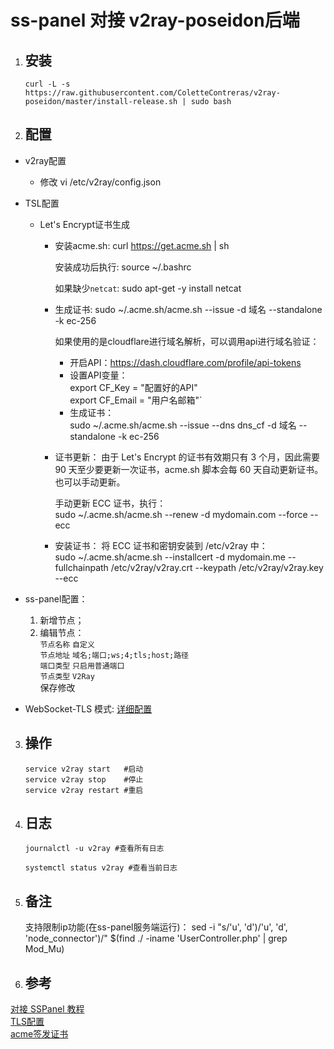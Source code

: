 # **ss-panel 对接 v2ray-poseidon后端**
1. ## 安装
       curl -L -s https://raw.githubusercontent.com/ColetteContreras/v2ray-poseidon/master/install-release.sh | sudo bash

2. ## 配置
  - v2ray配置
    - 修改
           vi /etc/v2ray/config.json

  - TSL配置
    - Let's Encrypt证书生成
      - 安装acme.sh:
             curl https://get.acme.sh | sh

        安装成功后执行:
             source ~/.bashrc

        如果缺少`netcat`:
             sudo apt-get -y install netcat

      - 生成证书:
             sudo ~/.acme.sh/acme.sh --issue -d 域名 --standalone -k ec-256

        如果使用的是cloudflare进行域名解析，可以调用api进行域名验证：
        - 开启API：https://dash.cloudflare.com/profile/api-tokens
        - 设置API变量：  
               export CF_Key = "配置好的API"  
               export CF_Email = "用户名邮箱"`
        - 生成证书：  
               sudo ~/.acme.sh/acme.sh --issue --dns dns_cf -d 域名 --standalone -k ec-256

      - 证书更新：
      由于 Let's Encrypt 的证书有效期只有 3 个月，因此需要 90 天至少要更新一次证书，acme.sh 脚本会每 60 天自动更新证书。也可以手动更新。

        手动更新 ECC 证书，执行：  
             sudo ~/.acme.sh/acme.sh --renew -d mydomain.com --force --ecc
      - 安装证书：
      将 ECC 证书和密钥安装到 /etc/v2ray 中：  
             sudo ~/.acme.sh/acme.sh --installcert -d mydomain.me --fullchainpath /etc/v2ray/v2ray.crt --keypath /etc/v2ray/v2ray.key --ecc

  - ss-panel配置：
    1. 新增节点；
    2. 编辑节点：  
    `节点名称` `自定义`  
    `节点地址` `域名;端口;ws;4;tls;host;路径`  
    `端口类型` `只启用普通端口`  
    `节点类型` `V2Ray`  
    保存修改

  - WebSocket-TLS 模式:
  [详细配置](https://raw.githubusercontent.com/412jht/share/s/docs/v2ray/v2ray-config.json)
3. ## 操作
       service v2ray start   #启动
       service v2ray stop    #停止
       service v2ray restart #重启


4. ## 日志
       journalctl -u v2ray #查看所有日志

       systemctl status v2ray #查看当前日志

5. ## 备注
      支持限制ip功能(在ss-panel服务端运行)：
       sed -i "s/'u', 'd')/'u', 'd', 'node_connector')/" $(find ./ -iname 'UserController.php' | grep Mod_Mu)

6. ## 参考
  [对接 SSPanel 教程](https://github.com/ColetteContreras/v2ray-poseidon/wiki/0202-%E5%AF%B9%E6%8E%A5-SSPanel-%E6%95%99%E7%A8%8B)  
  [TLS配置](https://toutyrater.github.io/advanced/tls.html)  
  [acme签发证书](https://painso.com/2017/02/28/acme-lets-encrypt-issue/)
